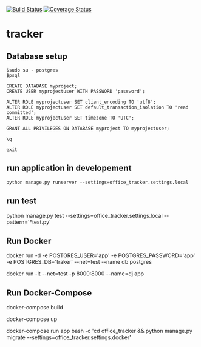 [![Build Status](https://travis-ci.org/tanvir002700/tracker.svg?branch=master)](https://travis-ci.org/tanvir002700/tracker)
[![Coverage Status](https://coveralls.io/repos/github/tanvir002700/tracker/badge.svg?branch=master)](https://coveralls.io/github/tanvir002700/tracker?branch=master)
# tracker

## Database setup
```
$sudo su - postgres
$psql

CREATE DATABASE myproject;
CREATE USER myprojectuser WITH PASSWORD 'password';

ALTER ROLE myprojectuser SET client_encoding TO 'utf8';
ALTER ROLE myprojectuser SET default_transaction_isolation TO 'read committed';
ALTER ROLE myprojectuser SET timezone TO 'UTC';

GRANT ALL PRIVILEGES ON DATABASE myproject TO myprojectuser;

\q

exit
```
## run application in developement
```
python manage.py runserver --settings=office_tracker.settings.local
```
## run test
python manage.py test --settings=office_tracker.settings.local --pattern='*test.py'

## Run Docker

docker run -d -e POSTGRES_USER='app' -e POSTGRES_PASSWORD='app' -e POSTGRES_DB='traker' --net=test --name db postgres

docker run -it --net=test -p 8000:8000 --name=dj app

## Run Docker-Compose

docker-compose build

docker-compose up

docker-compose run app bash -c 'cd office_tracker && python manage.py migrate --settings=office_tracker.settings.docker'
